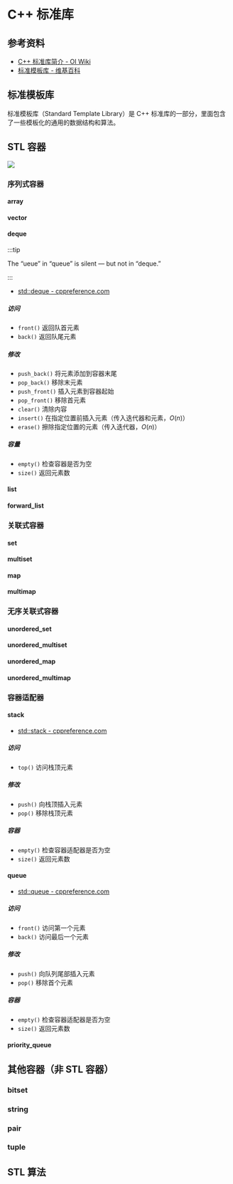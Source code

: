 # C++ 标准库

## 参考资料

- [C++ 标准库简介 - OI Wiki](https://oi-wiki.org/lang/csl/)
- [标准模板库 - 维基百科](https://zh.wikipedia.org/wiki/标准模板库)

## 标准模板库

标准模板库（Standard Template Library）是 C++ 标准库的一部分，里面包含了一些模板化的通用的数据结构和算法。

## STL 容器

![](https://oi-wiki.org/lang/csl/images/container1.png)

### 序列式容器

#### array

#### vector

#### deque

:::tip

The “ueue” in “queue” is silent — but not in “deque.”

:::

- [std::deque - cppreference.com](https://zh.cppreference.com/w/cpp/container/deque)

##### 访问

- `front()` 返回队首元素
- `back()` 返回队尾元素

##### 修改

- `push_back()` 将元素添加到容器末尾
- `pop_back()` 移除末元素
- `push_front()` 插入元素到容器起始
- `pop_front()` 移除首元素
- `clear()` 清除内容
- `insert()` 在指定位置前插入元素（传入迭代器和元素，$O(n)$）
- `erase()` 擦除指定位置的元素（传入迭代器，$O(n)$）

##### 容量

- `empty()` 检查容器是否为空
- `size()` 返回元素数

#### list

#### forward_list

### 关联式容器

#### set

#### multiset

#### map

#### multimap

### 无序关联式容器

#### unordered_set

#### unordered_multiset

#### unordered_map

#### unordered_multimap

### 容器适配器

#### stack

- [std::stack - cppreference.com](https://zh.cppreference.com/w/cpp/container/stack)

##### 访问

- `top()` 访问栈顶元素

##### 修改

- `push()` 向栈顶插入元素
- `pop()` 移除栈顶元素

##### 容器

- `empty()` 检查容器适配器是否为空
- `size()` 返回元素数

#### queue

- [std::queue - cppreference.com](https://zh.cppreference.com/w/cpp/container/queue)

##### 访问

- `front()` 访问第一个元素
- `back()` 访问最后一个元素

##### 修改

- `push()` 向队列尾部插入元素
- `pop()` 移除首个元素

##### 容器

- `empty()` 检查容器适配器是否为空
- `size()` 返回元素数

#### priority_queue

## 其他容器（非 STL 容器）

### bitset

### string

### pair

### tuple

## STL 算法
